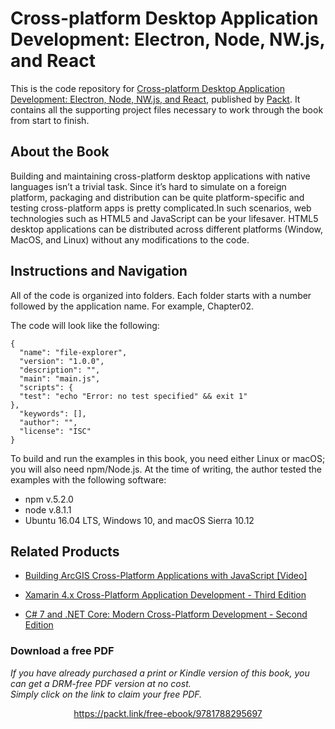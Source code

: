 


# Cross-platform Desktop Application Development: Electron, Node, NW.js, and React
This is the code repository for [Cross-platform Desktop Application Development: Electron, Node, NW.js, and React](https://www.packtpub.com/web-development/cross-platform-desktop-application-development-electron-node-nwjs-and-react?utm_source=github&utm_medium=repository&utm_campaign=9781788295697), published by [Packt](https://www.packtpub.com/?utm_source=github). It contains all the supporting project files necessary to work through the book from start to finish.
## About the Book
Building and maintaining cross-platform desktop applications with native languages isn’t a trivial task. Since it’s hard to simulate on a foreign platform, packaging and distribution can be quite platform-specific and testing cross-platform apps is pretty complicated.In such scenarios, web technologies such as HTML5 and JavaScript can be your lifesaver. HTML5 desktop applications can be distributed across different platforms (Window, MacOS, and Linux) without any modifications to the code.


## Instructions and Navigation
All of the code is organized into folders. Each folder starts with a number followed by the application name. For example, Chapter02.



The code will look like the following:
```
{
  "name": "file-explorer",
  "version": "1.0.0",
  "description": "",
  "main": "main.js",
  "scripts": {
  "test": "echo "Error: no test specified" && exit 1"
},
  "keywords": [],
  "author": "",
  "license": "ISC"
}
```

To build and run the examples in this book, you need either Linux or macOS; you will also
need npm/Node.js. At the time of writing, the author tested the examples with the
following software:

* npm v.5.2.0
* node v.8.1.1
* Ubuntu 16.04 LTS, Windows 10, and macOS Sierra 10.12

## Related Products
* [Building ArcGIS Cross-Platform Applications with JavaScript [Video]](https://www.packtpub.com/application-development/building-arcgis-cross-platform-applications-javascript?utm_source=github&utm_medium=repository&utm_campaign=9781787289949)

* [Xamarin 4.x Cross-Platform Application Development - Third Edition](https://www.packtpub.com/application-development/xamarin-4x-cross-platform-application-development-third-edition?utm_source=github&utm_medium=repository&utm_campaign=9781786465412)

* [C# 7 and .NET Core: Modern Cross-Platform Development - Second Edition](https://www.packtpub.com/application-development/c-7-and-net-core-modern-cross-platform-development-second-edition?utm_source=github&utm_medium=repository&utm_campaign=9781787129559)
### Download a free PDF

 <i>If you have already purchased a print or Kindle version of this book, you can get a DRM-free PDF version at no cost.<br>Simply click on the link to claim your free PDF.</i>
<p align="center"> <a href="https://packt.link/free-ebook/9781788295697">https://packt.link/free-ebook/9781788295697 </a> </p>